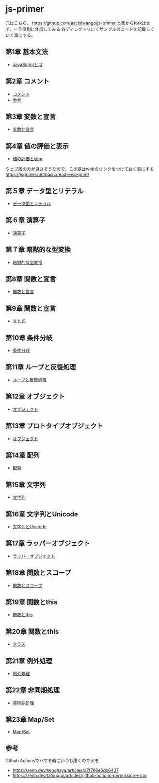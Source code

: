 # js-primer

元はこちら。 <https://github.com/asciidwango/js-primer>
本家からforkはせず、一旦個別に作成してみる
各ディレクトリにてサンプルのコードを記載していく事にする。

## 第1章 基本文法

* [JavaScriptとは](./chapter1)

## 第2章 コメント

* [コメント](./chapter2/comment.js)
* [参考](https://qiita.com/rana_kualu/items/3ec7a5fdf6a62fd6eecb#-----)

## 第3章 変数と宣言

* [変数と宣言](./chapter3/variable.js)

## 第4章 値の評価と表示

* [値の評価と表示](./chapter4/example/index.html)

ウェブ版の方が良さそうなので、この章はwebのリンクをつけておく事にする
<https://jsprimer.net/basic/read-eval-print/>

## 第５章 データ型とリテラル

* [データ型とリテラル](./chapter5/index.html)

## 第６章 演算子

* [演算子](./chapter6/index.html)

## 第７章 暗黙的な型変換

* [暗黙的な型変換](./chapter7/index.html)

## 第8章 関数と宣言

* [関数と宣言](./chapter8/index.html)

## 第9章 関数と宣言

* [文と式](./chapter9/index.html)

## 第10章 条件分岐

* [条件分岐](./chapter10/index.html)

## 第11章 ループと反復処理

* [ループと反復処理](./chapter11/index.html)

## 第12章 オブジェクト

* [オブジェクト](./chapter12/index.html)

## 第13章 プロトタイプオブジェクト

* [オブジェクト](./chapter13/index.html)

## 第14章 配列

* [配列](./chapter14/index.html)

## 第15章 文字列

* [文字列](./chapter15/index.html)

## 第16章 文字列とUnicode

* [文字列とUnicode](./chapter16/index.html)

## 第17章 ラッパーオブジェクト

* [ラッパーオブジェクト](./chapter17/index.html)

## 第18章 関数とスコープ

* [関数とスコープ](./chapter18/index.html)

## 第19章 関数とthis

* [関数とthis](./chapter19/index.html)

## 第20章 関数とthis

* [クラス](./chapter20/index.html)

## 第21章 例外処理

* [例外処理](./chapter21/index.html)

## 第22章 非同期処理

* [非同期処理](./chapter22/index.html)

## 第23章 Map/Set

* [Map/Set](./chapter23/index.html)

## 参考

Github Actionsでハマる時にいつも躓くのでメモ

* <https://zenn.dev/kenghaya/articles/d7f766e5db6437>
* <https://zenn.dev/tatsugon/articles/github-actions-permission-error>
